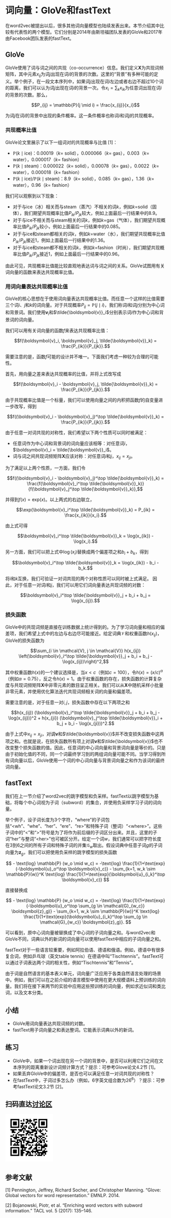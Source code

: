 # 词向量：GloVe和fastText


在word2vec被提出以后，很多其他词向量模型也陆续发表出来。本节介绍其中比较有代表性的两个模型。它们分别是2014年由斯坦福团队发表的GloVe和2017年由Facebook团队发表的fastText。


## GloVe

GloVe使用了词与词之间的共现（co-occurrence）信息。我们定义$\boldsymbol{X}$为共现词频矩阵，其中元素$x_{ij}$为词$j$出现在词$i$的背景的次数。这里的“背景”有多种可能的定义。举个例子，在一段文本序列中，如果词$j$出现在词$i$左边或者右边不超过10个词的距离，我们可以认为词$j$出现在词$i$的背景一次。令$x_i = \sum_k x_{ik}$为任意词出现在词$i$的背景的次数。那么，

$$P_{ij} = \mathbb{P}(j \mid i) = \frac{x_{ij}}{x_i}$$

为词$j$在词$i$的背景中出现的条件概率。这一条件概率也称词$i$和词$j$的共现概率。


### 共现概率比值

GloVe论文里展示了以下一组词对的共现概率与比值 [1]：

* $\mathbb{P}(k \mid \text{ice})$：0.00019（$k$= solid），0.000066（$k$= gas），0.003（$k$= water），0.000017（$k$= fashion）
* $\mathbb{P}(k \mid \text{steam})$：0.000022（$k$= solid），0.00078（$k$= gas），0.0022（$k$= water），0.000018（$k$= fashion）
* $\mathbb{P}(k \mid \text{ice}) / \mathbb{P}(k \mid \text{steam})$：8.9（$k$= solid），0.085（$k$= gas），1.36（$k$= water），0.96（$k$= fashion）


我们可以观察到以下现象：

* 对于与ice（冰）相关而与steam（蒸汽）不相关的词$k$，例如$k=$solid（固体），我们期望共现概率比值$P_{ik}/P_{jk}$较大，例如上面最后一行结果中的8.9。
* 对于与ice不相关而与steam相关的词$k$，例如$k=$gas（气体），我们期望共现概率比值$P_{ik}/P_{jk}$较小，例如上面最后一行结果中的0.085。
* 对于与ice和steam都相关的词$k$，例如$k=$water（水），我们期望共现概率比值$P_{ik}/P_{jk}$接近1，例如上面最后一行结果中的1.36。
* 对于与ice和steam都不相关的词$k$，例如$k=$fashion（时尚），我们期望共现概率比值$P_{ik}/P_{jk}$接近1，例如上面最后一行结果中的0.96。

由此可见，共现概率比值能比较直观地表达词与词之间的关系。GloVe试图用有关词向量的函数来表达共现概率比值。

### 用词向量表达共现概率比值

GloVe的核心思想在于使用词向量表达共现概率比值。而任意一个这样的比值需要三个词$i$、$j$和$k$的词向量。对于共现概率$P_{ij} = \mathbb{P}(j \mid i)$，我们称词$i$和词$j$分别为中心词和背景词。我们使用$\boldsymbol{v}_i$和$\tilde{\boldsymbol{v}}_i$分别表示词$i$作为中心词和背景词的词向量。

我们可以用有关词向量的函数$f$来表达共现概率比值：

$$f(\boldsymbol{v}_i, \boldsymbol{v}_j, \tilde{\boldsymbol{v}}_k) = \frac{P_{ik}}{P_{jk}}.$$

需要注意的是，函数$f$可能的设计并不唯一。下面我们考虑一种较为合理的可能性。

首先，用向量之差来表达共现概率的比值，并将上式改写成

$$f(\boldsymbol{v}_i - \boldsymbol{v}_j, \tilde{\boldsymbol{v}}_k) = \frac{P_{ik}}{P_{jk}}.$$

由于共现概率比值是一个标量，我们可以使用向量之间的内积把函数$f$的自变量进一步改写，得到

$$f((\boldsymbol{v}_i - \boldsymbol{v}_j)^\top \tilde{\boldsymbol{v}}_k) = \frac{P_{ik}}{P_{jk}}.$$

由于任意一对词共现的对称性，我们希望以下两个性质可以同时被满足：

* 任意词作为中心词和背景词的词向量应该相等：对任意词$i$，$\boldsymbol{v}_i = \tilde{\boldsymbol{v}}_i$。
* 词与词之间共现词频矩阵$\boldsymbol{X}$应该对称：对任意词$i$和$j$，$x_{ij} = x_{ji}$。

为了满足以上两个性质，一方面，我们令

$$f((\boldsymbol{v}_i - \boldsymbol{v}_j)^\top \tilde{\boldsymbol{v}}_k) = \frac{f(\boldsymbol{v}_i^\top \tilde{\boldsymbol{v}}_k)}{f(\boldsymbol{v}_j^\top \tilde{\boldsymbol{v}}_k)},$$

并得到$f(x) = \text{exp}(x)$。以上两式的右边联立，


$$\exp(\boldsymbol{v}_i^\top \tilde{\boldsymbol{v}}_k) = P_{ik} = \frac{x_{ik}}{x_i}.$$

由上式可得

$$\boldsymbol{v}_i^\top \tilde{\boldsymbol{v}}_k = \log(x_{ik}) - \log(x_i).$$

另一方面，我们可以把上式中$\log(x_i)$替换成两个偏差项之和$b_i + b_k$，得到

$$\boldsymbol{v}_i^\top \tilde{\boldsymbol{v}}_k = \log(x_{ik}) - b_i - b_k.$$

将$i$和$k$互换，我们可验证一对词共现的两个对称性质可以同时被上式满足。
因此，对于任意一对词$i$和$j$，我们可以用它们词向量表达共现词频的对数：

$$\boldsymbol{v}_i^\top \tilde{\boldsymbol{v}}_j + b_i + b_j = \log(x_{ij}).$$


### 损失函数

GloVe中的共现词频是直接在训练数据上统计得到的。为了学习词向量和相应的偏差项，我们希望上式中的左边与右边尽可能接近。给定词典$\mathcal{V}$和权重函数$h(x_{ij})$，GloVe的损失函数为

$$\sum_{i \in \mathcal{V}, j \in \mathcal{V}} h(x_{ij}) \left(\boldsymbol{v}_i^\top \tilde{\boldsymbol{v}}_j + b_i + b_j - \log(x_{ij})\right)^2,$$

其中权重函数$h(x)$的一个建议选择是，当$x < c$（例如$c = 100$），令$h(x) = (x/c)^\alpha$（例如$\alpha = 0.75$），反之令$h(x) = 1$。由于权重函数的存在，损失函数的计算复杂度与共现词频矩阵$\boldsymbol{X}$中非零元素的数目呈正相关。我们可以从$\boldsymbol{X}$中随机采样小批量非零元素，并使用优化算法迭代共现词频相关词的向量和偏差项。

需要注意的是，对于任意一对$i, j$，损失函数中存在以下两项之和

$$h(x_{ij}) (\boldsymbol{v}_i^\top \tilde{\boldsymbol{v}}_j + b_i + b_j - \log(x_{ij}))^2 + h(x_{ji}) (\boldsymbol{v}_j^\top \tilde{\boldsymbol{v}}_i + b_j + b_i - \log(x_{ji}))^2.$$

由于上式中$x_{ij} = x_{ji}$，对调$\boldsymbol{v}$和$\tilde{\boldsymbol{v}}$并不改变损失函数中这两项之和。也就是说，在损失函数所有项上对调$\boldsymbol{v}$和$\tilde{\boldsymbol{v}}$也不改变整个损失函数的值。因此，任意词的中心词向量和背景词向量是等价的。只是由于初始化值的不同，同一个词最终学习到的两组词向量可能不同。当学习得到所有词向量以后，GloVe使用一个词的中心词向量与背景词向量之和作为该词的最终词向量。




## fastText

我们在上一节介绍了word2vec的跳字模型和负采样。fastText以跳字模型为基础，将每个中心词视为子词（subword）的集合，并使用负采样学习子词的词向量。

举个例子，设子词长度为3个字符，“where”的子词包括“&lt;wh”、“whe”、“her”、“ere”、“re&gt;”和特殊子词（整词）“&lt;where&gt;”。这些子词中的“&lt;”和“&gt;”符号是为了将作为前后缀的子词区分出来。并且，这里的子词“her”与整词“&lt;her&gt;”也可被区分开。给定一个词$w$，我们通常可以把字符长度在3到6之间的所有子词和特殊子词的并集$\mathcal{G}_w$取出。假设词典中任意子词$g$的子词向量为$\boldsymbol{z}_g$，我们可以把使用负采样的跳字模型的损失函数


$$ - \text{log} \mathbb{P} (w_o \mid w_c) = -\text{log} \frac{1}{1+\text{exp}(-\boldsymbol{u}_o^\top \boldsymbol{v}_c)}  - \sum_{k=1, w_k \sim \mathbb{P}(w)}^K \text{log} \frac{1}{1+\text{exp}(\boldsymbol{u}_{i_k}^\top \boldsymbol{v}_c)} $$

直接替换成

$$ - \text{log} \mathbb{P} (w_o \mid w_c) = -\text{log} \frac{1}{1+\text{exp}(-\boldsymbol{u}_o^\top \sum_{g \in \mathcal{G}_{w_c}} \boldsymbol{z}_g)}  - \sum_{k=1, w_k \sim \mathbb{P}(w)}^K \text{log} \frac{1}{1+\text{exp}(\boldsymbol{u}_{i_k}^\top \sum_{g \in \mathcal{G}_{w_c}} \boldsymbol{z}_g)}. $$

可以看到，原中心词向量被替换成了中心词的子词向量之和。与word2vec和GloVe不同，词典以外的新词的词向量可以使用fastText中相应的子词向量之和。

fastText对于一些语言较重要，例如阿拉伯语、德语和俄语。例如，德语中有很多复合词，例如乒乓球（英文table tennis）在德语中叫“Tischtennis”。fastText可以通过子词表达两个词的相关性，例如“Tischtennis”和“Tennis”。


由于词是自然语言的基本表义单元，词向量广泛应用于各类自然语言处理的场景中。例如，我们可以在之前介绍的语言模型中使用在更大规模语料上预训练的词向量。我们将在接下来两节的实验中应用这些预训练的词向量，例如求近似词和类比词，以及文本分类。



## 小结

* GloVe用词向量表达共现词频的对数。
* fastText用子词向量之和表达整词。它能表示词典以外的新词。


## 练习

* GloVe中，如果一个词出现在另一个词的背景中，是否可以利用它们之间在文本序列的距离重新设计词频计算方式？提示：可参考Glove论文4.2节 [1]。
* 如果丢弃GloVe中的偏差项，是否也可以满足任意一对词共现的对称性？
* 在fastText中，子词过多怎么办（例如，6字英文组合数为$26^6$）？提示：可参考fastText论文3.2节 [2]。

## 扫码直达[讨论区](https://discuss.gluon.ai/t/topic/4372)

![](../img/qr_glove-fasttext.svg)

## 参考文献

[1] Pennington, Jeffrey, Richard Socher, and Christopher Manning. “Glove: Global vectors for word representation.” EMNLP. 2014.

[2] Bojanowski, Piotr, et al. “Enriching word vectors with subword information.” TACL vol. 5 (2017): 135–146.
